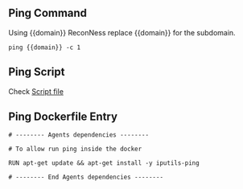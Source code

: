 ## Ping Command

Using {{domain}} ReconNess replace {{domain}} for the subdomain.

```
ping {{domain}} -c 1
```

## Ping Script

Check [Script file](https://github.com/reconness/reconness-agents/blob/master/Ping/Script)

## Ping Dockerfile Entry

```
# -------- Agents dependencies -------- 

# To allow run ping inside the docker

RUN apt-get update && apt-get install -y iputils-ping

# -------- End Agents dependencies -------- 
```
